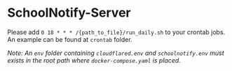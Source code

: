 # SchoolNotify-Server

Please add `0 18 * * * /{path_to_file}/run_daily.sh` to your crontab jobs.
An example can be found at `crontab` folder.

*Note: An `env` folder containing `cloudflared.env` and `schoolnotify.env` must exists in the root path where `docker-compose.yaml` is placed.*
